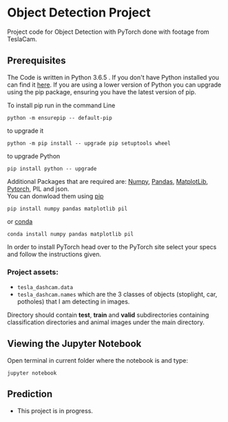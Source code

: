  # Object Detection Project

Project code for Object Detection with PyTorch done with footage from TeslaCam.


## Prerequisites
The Code is written in Python 3.6.5 . If you don't have Python installed you can find it [here](https://www.python.org/downloads/). If you are using a lower version of Python you can upgrade using the pip package, ensuring you have the latest version of pip. 

To install pip run in the command Line
```
python -m ensurepip -- default-pip 
``` 
to upgrade it
```
python -m pip install -- upgrade pip setuptools wheel
```
to upgrade Python
```
pip install python -- upgrade
```
Additional Packages that are required are: [Numpy](http://www.numpy.org/), [Pandas](https://pandas.pydata.org/), [MatplotLib](https://matplotlib.org/), [Pytorch](https://pytorch.org/), PIL and json.\
You can donwload them using [pip](https://pypi.org/project/pip/)
```
pip install numpy pandas matplotlib pil
```
or [conda](https://anaconda.org/anaconda/python)
```
conda install numpy pandas matplotlib pil
```
In order to install PyTorch head over to the PyTorch site select your specs and follow the instructions given.	

### Project assets:

- `tesla_dashcam.data` 
- `tesla_dashcam.names` which are the 3 classes of objects (stoplight, car, potholes) that I am detecting in images.


Directory should contain **test**, **train** and **valid** subdirectories containing classification directories and animal images under the main directory.

## Viewing the Jupyter Notebook

Open terminal in current folder where the notebook is and type:
```
jupyter notebook
```


## Prediction
* This project is in progress. 



